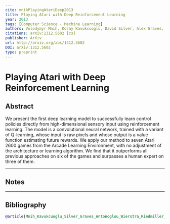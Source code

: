 ```yaml
---
cite: mnihPlayingAtariDeep2013 
title: Playing Atari with Deep Reinforcement Learning
year: 2013
tags: [Computer Science - Machine Learning]
authors: Volodymyr Mnih, Koray Kavukcuoglu, David Silver, Alex Graves, Ioannis Antonoglou, Daan Wierstra, Martin Riedmiller
citations: arXiv:1312.5602 [cs]
publisher: ArXiv
url: http://arxiv.org/abs/1312.5602
DOI: arXiv:1312.5602
type: preprint
---
```


# Playing Atari with Deep Reinforcement Learning

## Abstract 
We present the first deep learning model to successfully learn control policies directly from high-dimensional sensory input using reinforcement learning. The model is a convolutional neural network, trained with a variant of Q-learning, whose input is raw pixels and whose output is a value function estimating future rewards. We apply our method to seven Atari 2600 games from the Arcade Learning Environment, with no adjustment of the architecture or learning algorithm. We find that it outperforms all previous approaches on six of the games and surpasses a human expert on three of them.


---
## Notes
>


---
## Bibliography

```bibtex
@article{Mnih_Kavukcuoglu_Silver_Graves_Antonoglou_Wierstra_Riedmiller_2013, title={Playing Atari with Deep Reinforcement Learning}, url={[http://arxiv.org/abs/1312.5602](http://arxiv.org/abs/1312.5602)}, DOI={[10.48550/arXiv.1312.5602](https://doi.org/10.48550/arXiv.1312.5602)}, abstractNote={We present the first deep learning model to successfully learn control policies directly from high-dimensional sensory input using reinforcement learning. The model is a convolutional neural network, trained with a variant of Q-learning, whose input is raw pixels and whose output is a value function estimating future rewards. We apply our method to seven Atari 2600 games from the Arcade Learning Environment, with no adjustment of the architecture or learning algorithm. We find that it outperforms all previous approaches on six of the games and surpasses a human expert on three of them.}, note={arXiv:1312.5602 [cs]}, number={arXiv:1312.5602}, publisher={arXiv}, author={Mnih, Volodymyr and Kavukcuoglu, Koray and Silver, David and Graves, Alex and Antonoglou, Ioannis and Wierstra, Daan and Riedmiller, Martin}, year={2013}, month=dec }
```
